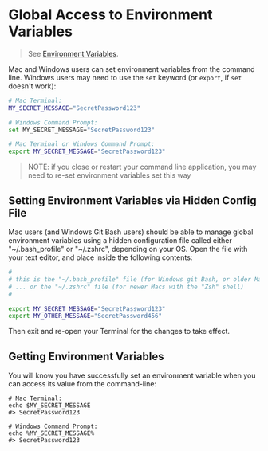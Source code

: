 


# Global Access to Environment Variables

> See [Environment Variables](README.md).

Mac and Windows users can set environment variables from the command line. Windows users may need to use the `set` keyword (or `export`, if `set` doesn't work):

```sh
# Mac Terminal:
MY_SECRET_MESSAGE="SecretPassword123"

# Windows Command Prompt:
set MY_SECRET_MESSAGE="SecretPassword123"

# Mac Terminal or Windows Command Prompt:
export MY_SECRET_MESSAGE="SecretPassword123"
```

> NOTE: if you close or restart your command line application, you may need to re-set environment variables set this way


## Setting Environment Variables via Hidden Config File

Mac users (and Windows Git Bash users) should be able to manage global environment variables using a hidden configuration file called either "~/.bash_profile" or "~/.zshrc", depending on your OS. Open the file with your text editor, and place inside the following contents:

```sh
#
# this is the "~/.bash_profile" file (for Windows git Bash, or older Macs with the "Bash" shell)
# ... or the "~/.zshrc" file (for newer Macs with the "Zsh" shell)
#

export MY_SECRET_MESSAGE="SecretPassword123"
export MY_OTHER_MESSAGE="SecretPassword456"
```

Then exit and re-open your Terminal for the changes to take effect.


## Getting Environment Variables

You will know you have successfully set an environment variable when you can access its value from the command-line:

```shell
# Mac Terminal:
echo $MY_SECRET_MESSAGE
#> SecretPassword123

# Windows Command Prompt:
echo %MY_SECRET_MESSAGE%
#> SecretPassword123
```
